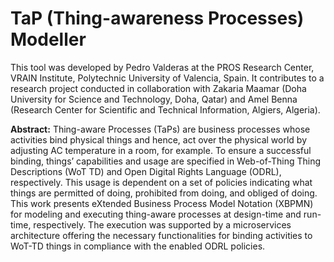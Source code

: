 # TaP (Thing-awareness Processes) Modeller

This tool was developed by Pedro Valderas at the PROS Research Center, VRAIN Institute, Polytechnic University of Valencia, Spain. It contributes to a research project conducted in collaboration with Zakaria Maamar (Doha University for Science and Technology, Doha, Qatar) and Amel Benna (Research Center for Scientific and Technical Information, Algiers, Algeria).

**Abstract:** Thing-aware Processes (TaPs) are business processes whose activities bind physical things and hence, act over the physical world by adjusting AC temperature in a room, for example. To ensure a successful binding, things’ capabilities and usage are specified in Web-of-Thing Thing Descriptions (WoT TD) and Open Digital Rights Language (ODRL), respectively. This usage is dependent on a set of policies indicating what things are permitted of doing, prohibited from doing, and obliged of doing. This work presents eXtended Business Process Model Notation (XBPMN) for modeling and executing thing-aware processes at design-time and run-time, respectively. The execution was supported by a microservices architecture offering the necessary functionalities for binding activities to WoT-TD things in compliance with the enabled ODRL policies.